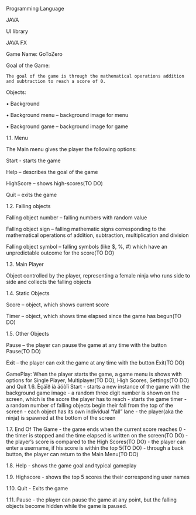Programming Language

JAVA

UI library

JAVA FX

Game Name: GoToZero

Goal of the Game: 

	The goal of the game is through the mathematical operations addition and subtraction to reach a score of 0.
	
Objects: 

•	Background 

•	Background menu – background image for menu

•	Background game – background image for game

1.1.	Menu

The Main menu gives the player the following options:

Start -  starts the game

Help – describes the goal of the game

HighScore – shows high-scores(TO DO)

Quit – exits the game

1.2.	Falling objects

Falling object number – falling numbers with random value

Falling object sign – falling mathematic signs corresponding to the mathematical operations of addition, subtraction, multiplication and
division

Falling object symbol – falling symbols (like $, %, #) which have an unpredictable outcome for the score(TO DO)

1.3.	Main Player

Object controlled by the player, representing a female ninja who runs side to side and collects the falling objects 

1.4.	Static Objects

Score – object, which shows current score

Timer – object, which shows time elapsed since the game has begun(TO DO)

1.5.	Other Objects

Pause – the player can pause the game at any time with the button Pause(TO DO)

Exit – the player can exit the game at any time with the button Exit(TO DO)

GamePlay:
When the player starts the game, a game menu is shows with options for Single Player, Multiplayer(TO DO), High Scores, Settings(TO DO) and Quit
1.6.	Èçáîð íà áóòîí Start
	- starts a new instance of the game with the background game image
	- a random three digit number is shown on the screen, which is the score the player has to reach
	- starts the game timer
	- a random number of falling objects begin their fall from the top of the screen
	- each object has its own individual “fall” lane
	- the player(aka the ninja) is spawned at the bottom of the screen
	
1.7.	End Of The Game
	- the game ends when the current score reaches 0
	- the timer is stopped and the time elapsed is written on the screen(TO DO)
	- the player’s score is compared to the High Scores(TO DO)
	- the player can enter a username, if his score is within the top 5(TO DO)
	- through a back button, the player can return to the Main Menu(TO DO)

1.8.	Help
	- shows the game goal and typical gameplay

1.9.	Highscore
	- shows the top 5 scores the their corresponding user names

1.10.	Quit
	 - Exits the game

1.11.	Pause 
	- the player can pause the game at any point, but the falling objects become hidden while the game is paused.
